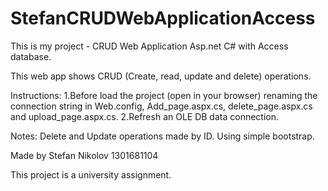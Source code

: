 StefanCRUDWebApplicationAccess
==============================

This is my project - CRUD Web Application Asp.net C# with Access database.

This web app shows CRUD (Create, read, update and delete) operations.

Instructions:
1.Before load the project (open in your browser) renaming the connection string in Web.config,
Add_page.aspx.cs, delete_page.aspx.cs and upload_page.aspx.cs.
2.Refresh an OLE DB data connection.

Notes:
Delete and Update operations made by ID.
Using simple bootstrap.

Made by Stefan Nikolov 1301681104

This project is a university assignment.
